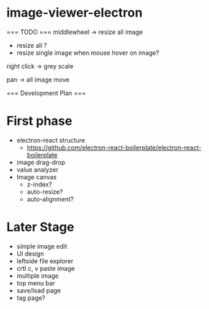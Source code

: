 # image-viewer-electron

=== TODO ===
middlewheel -> resize all image
- resize all ?
- resize single image when mouse hover on image?

right click
-> grey scale

pan -> all image move

=== Development Plan ===

# First phase
- electron-react structure
    - https://github.com/electron-react-boilerplate/electron-react-boilerplate
- image drag-drop
- value analyzer
- Image canvas
  - z-index?
  - auto-resize?
  - auto-alignment?
# Later Stage
- simple image edit
- UI design
- leftside file explorer
- crtl c, v paste image 
- multiple image
- top menu bar
- save/load page
- tag page?
